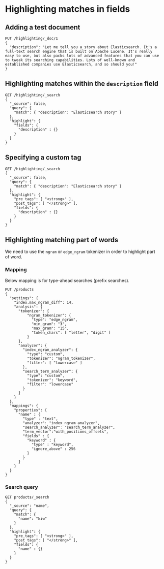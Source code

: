 # Highlighting matches in fields

## Adding a test document

```
PUT /highlighting/_doc/1
{
  "description": "Let me tell you a story about Elasticsearch. It's a full-text search engine that is built on Apache Lucene. It's really easy to use, but also packs lots of advanced features that you can use to tweak its searching capabilities. Lots of well-known and established companies use Elasticsearch, and so should you!"
}
```

## Highlighting matches within the `description` field

```
GET /highlighting/_search
{
  "_source": false,
  "query": {
    "match": { "description": "Elasticsearch story" }
  },
  "highlight": {
    "fields": {
      "description" : {}
    }
  }
}
```

## Specifying a custom tag

```
GET /highlighting/_search
{
  "_source": false,
  "query": {
    "match": { "description": "Elasticsearch story" }
  },
  "highlight": {
    "pre_tags": [ "<strong>" ],
    "post_tags": [ "</strong>" ],
    "fields": {
      "description" : {}
    }
  }
}
```

## Highlighting matching part of words
We need to use the `ngram` or `edge_ngram` tokenizer in order to highlight part of word.

### Mapping
Below mapping is for type-ahead searches (prefix searches).
```
PUT /products
{
  "settings": {
    "index.max_ngram_diff": 14,
    "analysis": {
      "tokenizer": {
          "ngram_tokenizer": {
            "type": "edge_ngram",
            "min_gram": "3",
            "max_gram": "15",
            "token_chars": [ "letter", "digit" ]
          }
      },
      "analyzer": {
        "index_ngram_analyzer": {
          "type": "custom",
          "tokenizer": "ngram_tokenizer",
          "filter": [ "lowercase" ]
        },
        "search_term_analyzer": {
          "type": "custom",
          "tokenizer": "keyword",
          "filter": "lowercase" 
        }
      }
    }
  },
  "mappings": {
    "properties": {
      "name" : {
        "type" : "text",
        "analyzer": "index_ngram_analyzer",
        "search_analyzer": "search_term_analyzer",
        "term_vector":"with_positions_offsets",
        "fields" : {
          "keyword" : {
            "type" : "keyword",
            "ignore_above" : 256
          }
        }
      }
    }
  }
}
```

### Search query
```
GET products/_search
{
  "_source": "name", 
  "query": {
    "match": {
      "name": "kiw"
    }
  },
  "highlight": {
    "pre_tags": [ "<strong>" ],
    "post_tags": [ "</strong>" ],
    "fields": {
      "name" : {}
    }
  }
}
```